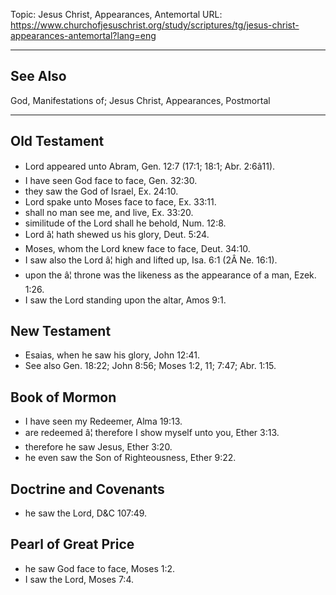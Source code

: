 Topic: Jesus Christ, Appearances, Antemortal
URL: https://www.churchofjesuschrist.org/study/scriptures/tg/jesus-christ-appearances-antemortal?lang=eng

---

## See Also

God, Manifestations of; Jesus Christ, Appearances, Postmortal

---

## Old Testament

- Lord appeared unto Abram, Gen. 12:7 (17:1; 18:1; Abr. 2:6â11).
- I have seen God face to face, Gen. 32:30.
- they saw the God of Israel, Ex. 24:10.
- Lord spake unto Moses face to face, Ex. 33:11.
- shall no man see me, and live, Ex. 33:20.
- similitude of the Lord shall he behold, Num. 12:8.
- Lord â¦ hath shewed us his glory, Deut. 5:24.
- Moses, whom the Lord knew face to face, Deut. 34:10.
- I saw also the Lord â¦ high and lifted up, Isa. 6:1 (2Â Ne. 16:1).
- upon the â¦ throne was the likeness as the appearance of a man, Ezek. 1:26.
- I saw the Lord standing upon the altar, Amos 9:1.

## New Testament

- Esaias, when he saw his glory, John 12:41.
- See also Gen. 18:22; John 8:56; Moses 1:2, 11; 7:47; Abr. 1:15.

## Book of Mormon

- I have seen my Redeemer, Alma 19:13.
- are redeemed â¦ therefore I show myself unto you, Ether 3:13.
- therefore he saw Jesus, Ether 3:20.
- he even saw the Son of Righteousness, Ether 9:22.

## Doctrine and Covenants

- he saw the Lord, D&C 107:49.

## Pearl of Great Price

- he saw God face to face, Moses 1:2.
- I saw the Lord, Moses 7:4.

